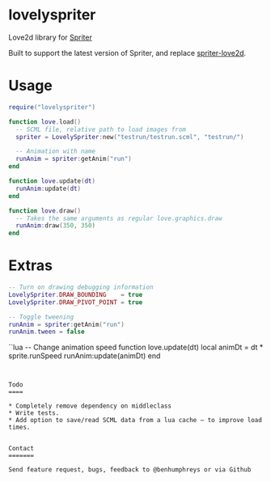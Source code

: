 lovelyspriter
=============

Love2d library for [Spriter](http://www.brashmonkey.com/spriter.htm)

Built to support the latest version of Spriter, and replace
[spriter-love2d](http://github.com/capmar/spriter-love2d).


Usage
=====

```lua
require("lovelyspriter")

function love.load()
  -- SCML file, relative path to load images from
  spriter = LovelySpriter:new("testrun/testrun.scml", "testrun/")

  -- Animation with name
  runAnim = spriter:getAnim("run")
end

function love.update(dt)
  runAnim:update(dt)
end

function love.draw()
  -- Takes the same arguments as regular love.graphics.draw
  runAnim:draw(350, 350)
end
```


Extras
======

```lua
-- Turn on drawing debugging information
LovelySpriter.DRAW_BOUNDING    = true
LovelySpriter.DRAW_PIVOT_POINT = true
```

```lua
-- Toggle tweening
runAnim = spriter:getAnim("run")
runAnim.tween = false
```

``lua
-- Change animation speed
function love.update(dt)
  local animDt = dt * sprite.runSpeed
  runAnim:update(animDt)
end
```


Todo
====

* Completely remove dependency on middleclass
* Write tests.
* Add option to save/read SCML data from a lua cache – to improve load times.


Contact
=======

Send feature request, bugs, feedback to @benhumphreys or via Github

